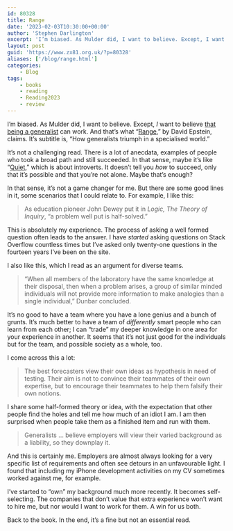 ```yaml
---
id: 80328
title: Range
date: '2023-02-03T10:30:00+00:00'
author: 'Stephen Darlington'
excerpt: 'I’m biased. As Mulder did, I want to believe. Except, I want to believe that being a generalist can work. And that’s why I read “Range,” by David Epstein.'
layout: post
guid: 'https://www.zx81.org.uk/?p=80328'
aliases: ['/blog/range.html']
categories:
    - Blog
tags:
    - books
    - reading
    - Reading2023
    - review
---
```


<span style="font-size: revert;">I’m biased. As Mulder did, I want to believe. Except, </span>*I*<span style="font-size: revert;"> want to believe </span>[that being a generalist](https://www.zx81.org.uk/computing/opinion/generalist-software-engineering.html)<span style="font-size: revert;"> can work. And that’s what “</span>[Range](https://amzn.to/3l8nK8e)<span style="font-size: revert;">,” by David Epstein, claims. It’s subtitle is, “How generalists triumph in a specialised world.”</span>

It’s not a challenging read. There is a lot of anecdata, examples of people who took a broad path and still succeeded. In that sense, maybe it’s like “[Quiet](https://www.zx81.org.uk/blog/reading-2017.html),” which is about introverts. It doesn’t tell you *how* to succeed, only that it’s possible and that you’re not alone. Maybe that’s enough?

In that sense, it’s not a game changer for me. But there are some good lines in it, some scenarios that I could relate to. For example, I like this:

> As education pioneer John Dewey put it in *Logic, The Theory of Inquiry*, “a problem well put is half-solved.”

This is absolutely my experience. The process of asking a well formed question often leads to the answer. I have *started* asking questions on Stack Overflow countless times but I’ve asked only twenty-one questions in the fourteen years I’ve been on the site.

I also like this, which I read as an argument for diverse teams.

> “When all members of the laboratory have the same knowledge at their disposal, then when a problem arises, a group of similar minded individuals will not provide more information to make analogies than a single individual,” Dunbar concluded.

It’s no good to have a team where you have a lone genius and a bunch of grunts. It’s much better to have a team of *differently* smart people who can learn from each other; I can “trade” my deeper knowledge in one area for your experience in another. It seems that it’s not just good for the individuals but for the team, and possible society as a whole, too.

I come across this a lot:

> The best forecasters view their own ideas as hypothesis in need of testing. Their aim is not to convince their teammates of their own expertise, but to encourage their teammates to help them falsify their own notions.

I share some half-formed theory or idea, with the expectation that other people find the holes and tell me how much of an idiot I am. I am then surprised when people take them as a finished item and run with them.

> Generalists … believe employers will view their varied background as a liability, so they downplay it.

And this is certainly me. Employers are almost always looking for a very specific list of requirements and often see detours in an unfavourable light. I found that including my iPhone development activities on my CV sometimes worked against me, for example.

I’ve started to “own” my background much more recently. It becomes self-selecting. The companies that don’t value that extra experience won’t want to hire me, but nor would I want to work for them. A win for us both.

Back to the book. In the end, it’s a fine but not an essential read.